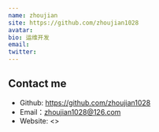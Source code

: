 ```yaml
---
name: zhoujian
site: https://github.com/zhoujian1028
avatar: 
bio: 运维开发
email: 
twitter: 
---
```



## Contact me

- Github: <https://github.com/zhoujian1028>
- Email：<zhoujian1028@126.com>
- Website: <>
  
